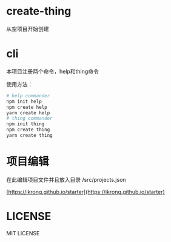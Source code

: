 # create-thing

从空项目开始创建

# cli

本项目注册两个命令，help和thing命令

使用方法：

```sh
# help commander
npm init help
npm create help
yarn create help
# thing commander
npm init thing
npm create thing
yarn create thing
```

# 项目编辑

在此编辑项目文件并且放入目录 /src/projects.json

[https://ikrong.github.io/starter](https://ikrong.github.io/starter)

# LICENSE

MIT LICENSE